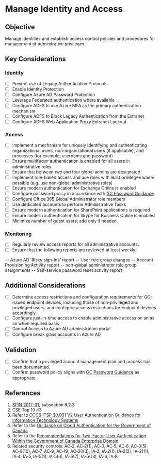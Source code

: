 # Manage Identity and Access

## Objective

Manage identities and establish access control policies and procedures for management of adminitrative privileges.

## Key Considerations

### Identity

* [ ] Prevent use of Legacy Authentication Protocols
* [ ] Enable Identity Protection
* [ ] Configure Azure AD Password Protection
* [ ] Leverage Federated authentication where available
* [ ] Configure ADFS to use Azure MFA as the primary authentication mechanism
* [ ] Configure ADFS to Block Legacy Authentication from the Extranet
* [ ] Configure ADFS Web Application Proxy Extranet Lockout

### Access

* [ ] Implement a mechanism for uniquely identifying and authenticating organizational users, non-organizational users (if applicable), and processes (for example, username and password)
* [ ] Ensure multifactor authentication is enabled for all users in administrative roles
* [ ] Ensure that between two and four global admins are designated
* [ ] Implement role-based access and use roles with least privileges where possible (e.g. use non-global administrative roles)
* [ ] Ensure modern authentication for Exchange Online is enabled
* [ ] Configure password policy in accordance with [GC Password Guidance](https://www.canada.ca/en/government/system/digital-government/password-guidance.html).
* [ ] Configure Office 365 Global Administrator role members
* [ ] Use dedicated accounts to perform Administrative Tasks
* [ ] Ensure modern authentication for SharePoint applications is required
* [ ] Ensure modern authentication for Skype for Business Online is enabled
* [ ] Minimize number of guest users; add only if needed.

### Monitoring

* [ ] Regularly review access reports for all administrative accounts. 
* [ ] Ensure that the following reports are reviewed at least weekly: 

-- Azure AD 'Risky sign-ins' report
-- User role group changes
-- Account Provisioning Activity report
-- non-global administrator role group assignments
-- Self-service password reset activity report

## Additional Considerations

* [ ] Determine access restrictions and configuration requirements for GC-issued endpoint devices, including those of non-privileged and privileged users, and configure access restrictions for endpoint devices accordingly.
* [ ] Configure just-in-time access to enable administrative access on an as an when required basis
* [ ] Control Access to Azure AD administration portal
* [ ] Configure break glass accounts in Azure AD

## Validation

* [ ] Confirm that a privileged account management plan and process has been documented.
* [ ] Confirm password policy aligns with [GC Password Guidance](https://www.canada.ca/en/government/system/digital-government/password-guidance.html) as appropriate.

## References

1. [SPIN 2017-01](https://www.canada.ca/en/treasury-board-secretariat/services/access-information-privacy/security-identity-management/direction-secure-use-commercial-cloud-services-spin.html), subsection 6.2.3
2. CSE Top 10 #3
3. Refer to [CCCS ITSP.30.031 V2 User Authentication Guidance for Information Technology Systems](https://cyber.gc.ca/en/guidance/user-authentication-guidance-information-technology-systems-itsp30031-v3)
4. Refer to the [Guidance on Cloud Authentication for the Government of Canada](https://intranet.canada.ca/wg-tg/cagc-angc-eng.asp)
5. Refer to the [Recommendations for Two-Factor User Authentication Within the Government of Canada Enterprise Domain](https://intranet.canada.ca/wg-tg/rtua-rafu-eng.asp)
6. Related security controls: AC‑2, AC‑2(1), AC‑3, AC‑5, AC‑6, AC‑6(5), AC‑6(10), AC‑7, AC‑9, AC‑19, AC‑20(3), IA‑2, IA‑2(1), IA‑2(2), IA‑2(11), IA‑4, IA‑5, IA‑5(1), IA‑5(6), IA‑5(7), IA‑5(13), IA‑6, IA‑8
